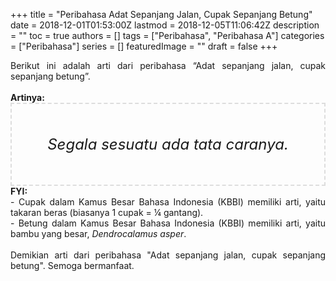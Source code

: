 +++
title = "Peribahasa Adat Sepanjang Jalan, Cupak Sepanjang Betung"
date = 2018-12-01T01:53:00Z
lastmod = 2018-12-05T11:06:42Z
description = ""
toc = true
authors = []
tags = ["Peribahasa", "Peribahasa A"]
categories = ["Peribahasa"]
series = []
featuredImage = ""
draft = false
+++

<div dir="ltr" style="text-align: left;" trbidi="on"><div style="text-align: justify;">Berikut ini adalah arti dari peribahasa “Adat sepanjang jalan, cupak sepanjang betung”.</div><br /><div style="text-align: justify;"><b>Artinya:</b></div><div style="border: 2px dashed #ddd; font-size: 24px; height: auto; margin: 0 auto; padding: 50px; text-align: center; width: auto;"><i>Segala sesuatu ada tata caranya.</i></div><div style="text-align: justify;"><b>FYI:</b><br />- Cupak dalam Kamus Besar Bahasa Indonesia (KBBI) memiliki arti, yaitu takaran beras (biasanya 1 cupak = ¼ gantang).<br />- Betung dalam Kamus Besar Bahasa Indonesia (KBBI) memiliki arti, yaitu bambu yang besar, <i>Dendrocalamus asper</i>.<br /><br /></div><div style="text-align: justify;">Demikian arti dari peribahasa "Adat sepanjang jalan, cupak sepanjang betung". Semoga bermanfaat.</div></div>
